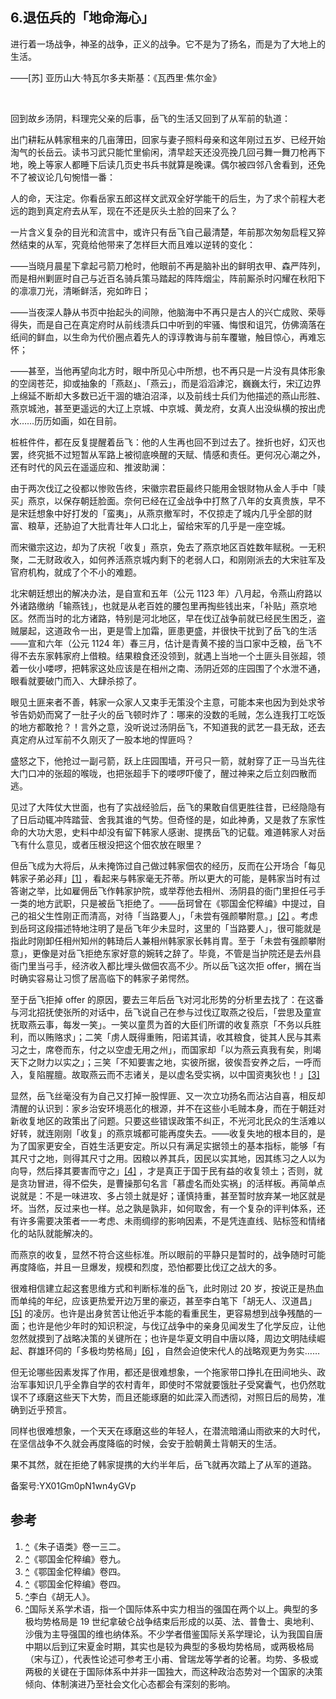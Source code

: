 ## 6.退伍兵的「地命海心」
进行着一场战争，神圣的战争，正义的战争。它不是为了扬名，而是为了大地上的生活。


——[苏] 亚历山大·特瓦尔多夫斯基：《瓦西里·焦尔金》


  

 


回到故乡汤阴，料理完父亲的后事，岳飞的生活又回到了从军前的轨道：


出门耕耘从韩家租来的几亩薄田，回家与妻子照料母亲和这年刚过五岁、已经开始淘气的长岳云。读书习武只能忙里偷闲，清早趁天还没亮挽几回弓舞一舞刀枪再下地，晚上等家人都睡下后读几页史书兵书就算是晚课。偶尔被四邻八舍看到，还免不了被议论几句惋惜一番：


人的命，天注定。你看岳家五郎这样文武双全好学能干的后生，为了求个前程大老远的跑到真定府去从军，现在不还是灰头土脸的回来了么？


一片含义复杂的目光和流言中，或许只有岳飞自己最清楚，年前那次匆匆启程又猝然结束的从军，究竟给他带来了怎样巨大而且难以逆转的变化：


——当晓月晨星下拿起弓箭刀枪时，他眼前不再是脑补出的鲜明衣甲、森严阵列，而是相州剿匪时自己与近百名骑兵策马踏起的阵阵烟尘，阵前厮杀时闪耀在秋阳下的凛凛刀光，清晰鲜活，宛如昨日；


——当夜深人静从书页中抬起头的间隙，他脑海中不再只是古人的兴亡成败、荣辱得失，而是自己在真定府时从前线溃兵口中听到的牢骚、悔恨和诅咒，仿佛滴落在纸间的鲜血，以生命为代价圈点着先人的谆谆教诲与前车覆辙，触目惊心，再难忘怀；


——甚至，当他再望向北方时，眼中所见心中所想，也不再只是一片没有具体形象的空阔苍茫，抑或抽象的「燕赵」、「燕云」，而是滔滔滹沱，巍巍太行，宋辽边界上绵延不断却大多数已近干涸的塘泊沼泽，以及前线士兵们为他描述的燕山形胜、燕京城池，甚至更遥远的大辽上京城、中京城、黄龙府，女真人出没纵横的按出虎水……历历如画，如在目前。


桩桩件件，都在反复提醒着岳飞：他的人生再也回不到过去了。挫折也好，幻灭也罢，终究抵不过短暂从军路上被彻底唤醒的天赋、情感和责任。更何况心潮之外，还有时代的风云在遥遥应和、推波助澜：


由于两次伐辽之役都以惨败告终，宋徽宗君臣最终只能用金银财物从金人手中「赎买」燕京，以保存朝廷脸面。奈何已经在辽金战争中打熬了八年的女真贵族，早不是宋廷想象中好打发的「蛮夷」，从燕京撤军时，不仅掠走了城内几乎全部的财富、粮草，还胁迫了大批青壮年人口北上，留给宋军的几乎是一座空城。


而宋徽宗这边，却为了庆祝「收复」燕京，免去了燕京地区百姓数年赋税。一无积聚，二无财政收入，如何养活燕京城内剩下的老弱人口，和刚刚派去的大宋驻军及官府机构，就成了个不小的难题。


北宋朝廷想出的解决办法，是自宣和五年（公元 1123 年）八月起，令燕山府路以外诸路缴纳「输燕钱」，也就是从老百姓的腰包里再掏些钱出来，「补贴」燕京地区。然而当时的北方诸路，特别是河北地区，早在伐辽战争前就已经民生困乏，盗贼屡起，这道政令一出，更是雪上加霜，匪患更盛，并很快干扰到了岳飞的生活——宣和六年（公元 1124 年）春三月，估计是青黄不接的当口家中乏粮，岳飞不得不去东家韩家府上借粮。结果粮食还没领到，就遇上当地一个土匪头目张超，领着一伙小喽啰，把韩家这处应该是在相州之南、汤阴近郊的庄园围了个水泄不通，眼看就要破门而入、大肆杀掠了。


眼见土匪来者不善，韩家一众家人又束手无策没个主意，可能本来也因为到处求爷爷告奶奶而窝了一肚子火的岳飞顿时炸了：哪来的没数的毛贼，怎么连我打工吃饭的地方都敢抢？！言外之意，没听说过汤阴岳飞，不知道我的武艺一县无敌，还去真定府从过军前不久刚灭了一股本地的悍匪吗？


盛怒之下，他抢过一副弓箭，跃上庄园围墙，开弓只一箭，就射穿了正一马当先往大门口冲的张超的喉咙，也把张超手下的喽啰吓傻了，醒过神来之后立刻四散而逃。


见过了大阵仗大世面，也有了实战经验后，岳飞的果敢自信更胜往昔，已经隐隐有了日后动辄冲阵踏营、舍我其谁的气势。但奇怪的是，如此神勇，又是救了东家性命的大功大恩，史料中却没有留下韩家人感谢、提携岳飞的记载。难道韩家人对岳飞有什么意见，或者压根没把这个佃农放在眼里？ 


但岳飞成为大将后，从未掩饰过自己做过韩家佃农的经历，反而在公开场合「每见韩家子弟必拜」[[1]](#ref_1) ，看起来与韩家毫无芥蒂。所以更大的可能，是韩家当时有过答谢之举，比如雇佣岳飞作韩家护院，或举荐他去相州、汤阴县的衙门里担任弓手一类的地方武职，只是被岳飞拒绝了。——岳珂曾在《鄂国金佗稡编》中提过，自己的祖父生性刚正而清高，对待「当路要人」，「未尝有强颜攀附意。」[[2]](#ref_2) 。考虑到岳珂这段描述特地注明了是岳飞年少未显时，这里的「当路要人」，很可能就是指此时刚卸任相州知州的韩琦后人兼相州韩家家长韩肖胄。至于「未尝有强颜攀附意」，更像是对岳飞拒绝东家好意的婉转之辞了。毕竟，不管是当护院还是去州县衙门里当弓手，经济收入都比埋头做佃农高不少。所以岳飞这次拒 offer，搁在当时确实容易让习惯了居高临下的韩家子弟愕然。


至于岳飞拒掉 offer 的原因，要去三年后岳飞对河北形势的分析里去找了：在这番与河北招抚使张所的对话中，岳飞说自己在参与过伐辽取燕之役后，「尝思及童宣抚取燕云事，每发一笑」。一笑以童贯为首的大臣们所谓的收复燕京「不务以兵胜利，而以贿赂求」；二笑「虏人既得重贿，阳诺其请，收其粮食，徙其人民与其素习之士，席卷而东，付之以空虚无用之州」，而国家却「以为燕云真我有矣，則竭天下之財力以实之」；三笑「不知要害之地，实彼所据，彼俟吾安养之后，一呼而入，复陷腥膻。故取燕云而不志诸关，是以虚名受实祸，以中国资夷狄也！」[[3]](#ref_3) 


显然，岳飞丝毫没有为自己又打掉一股悍匪、又一次立功扬名而沾沾自喜，相反却清醒的认识到：家乡治安环境恶化的根源，并不在这些小毛贼本身，而在于朝廷对新收复地区的政策出了问题。只要这些错误政策不纠正，不光河北民众的生活难以好转，就连刚刚「收复」的燕京城都可能再度失去。——收复失地的根本目的，是为了国家更安全，百姓生活更安定。所以只有满足实据领土的基本指标，能够「有其尺寸之地，则得其尺寸之用。因粮以养其兵，因民以实其地，因其练习之人以为向导，然后择其要害而守之」[[4]](#ref_4) ，才是真正于国于民有益的收复领土；否则，就是贪功冒进，得不偿失，是曹操那句名言「慕虚名而处实祸」的活样板。再简单点说就是：不是一味进攻、多占领土就是好；谨慎持重，甚至暂时放弃某一地区就是坏。当然，反过来也一样。总之孰是孰非，如何取舍，有一个复杂的评判体系，还有许多需要决策者一一考虑、未雨绸缪的影响因素，不是凭连直线、贴标签和情绪化的站队就能解决的。


而燕京的收复，显然不符合这些标准。所以眼前的平静只是暂时的，战争随时可能再度降临，并且一旦爆发，规模和烈度，恐怕都要比伐辽之战大的多。


很难相信建立起这套思维方式和判断标准的岳飞，此时刚过 20 岁，按说正是热血而单纯的年纪，应该更热爱开边万里的豪迈，甚至李白笔下「胡无人、汉道昌」[[5]](#ref_5) 的凌厉。也许是出身贫苦让他近乎本能的看重民生，更容易想到战争残酷的一面；也许是他少年时的知识积淀，与伐辽战争中的亲身见闻发生了化学反应，让他忽然就摸到了战略决策的关键所在；也许是华夏文明自中唐以降，周边文明陆续崛起、群雄环伺的「多极均势格局」[[6]](#ref_6) ，自然会迫使宋代人的战略观更为务实……


但无论哪些因素发挥了作用，都还是很难想象，一个拖家带口挣扎在田间地头、政治军事知识几乎全靠自学的农村青年，即使时不常就要饿肚子受窝囊气，也仍然耽误不了琢磨这些天下大势，而且还能琢磨的如此深入而透彻，对照日后的局势，准确到近乎预言。


同样也很难想象，一个天天在琢磨这些的年轻人，在潜流暗涌山雨欲来的大时代，在坚信战争不久就会再度降临的时候，会安于脸朝黄土背朝天的生活。


果不其然，就在拒绝了韩家提携的大约半年后，岳飞就再次踏上了从军的道路。


备案号:YX01Gm0pN1wn4yGVp


参考
--

1. [^](#ref_1_0)《朱子语类》卷一三二。
2. [^](#ref_2_0)《鄂国金佗稡编》卷九。
3. [^](#ref_3_0)《鄂国金佗稡编》卷四。
4. [^](#ref_4_0)《鄂国金佗稡编》卷四。
5. [^](#ref_5_0)李白《胡无人》。
6. [^](#ref_6_0)国际关系学术语，指一个国际体系中实力相当的强国在两个以上。典型的多极均势格局是 19 世纪拿破仑战争结束后形成的以英、法、普鲁士、奥地利、沙俄为主导强国的维也纳体系。不少学者借鉴国际关系学理论，认为我国自唐中期以后到辽宋夏金时期，其实也是较为典型的多极均势格局，或两极格局（宋与辽），代表性论述可参考王小甫、曾瑞龙等学者的论著。均势、多极或两极的关键在于国际体系中并非一国独大，而这种政治态势对一个国家的决策倾向、体制演进乃至社会文化心态都会有深刻的影响。
